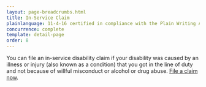 ```yaml
---
layout: page-breadcrumbs.html
title: In-Service Claim
plainlanguage: 11-4-16 certified in compliance with the Plain Writing Act
concurrence: complete
template: detail-page
order: 8
---
```


<div class="va-introtext">

You can file an in-service disability claim if your disability was caused by an illness or injury (also known as a condition) that you got in the line of duty and not because of willful misconduct or alcohol or drug abuse. [File a claim now](/disability-benefits/apply/).

</div>
